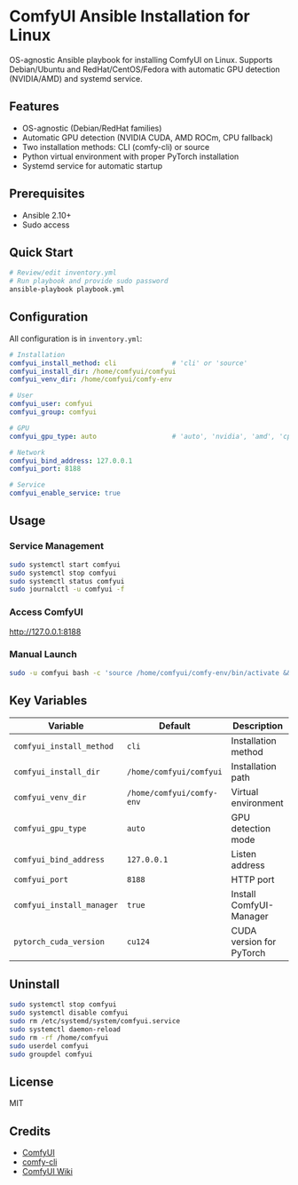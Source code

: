 # ComfyUI Ansible Installation for Linux

OS-agnostic Ansible playbook for installing ComfyUI on Linux. Supports Debian/Ubuntu and RedHat/CentOS/Fedora with automatic GPU detection (NVIDIA/AMD) and systemd service.

## Features

- OS-agnostic (Debian/RedHat families)
- Automatic GPU detection (NVIDIA CUDA, AMD ROCm, CPU fallback)
- Two installation methods: CLI (comfy-cli) or source
- Python virtual environment with proper PyTorch installation
- Systemd service for automatic startup

## Prerequisites

- Ansible 2.10+
- Sudo access

## Quick Start

```bash
# Review/edit inventory.yml
# Run playbook and provide sudo password
ansible-playbook playbook.yml 
```

## Configuration

All configuration is in `inventory.yml`:

```yaml
# Installation
comfyui_install_method: cli              # 'cli' or 'source'
comfyui_install_dir: /home/comfyui/comfyui
comfyui_venv_dir: /home/comfyui/comfy-env

# User
comfyui_user: comfyui
comfyui_group: comfyui

# GPU
comfyui_gpu_type: auto                   # 'auto', 'nvidia', 'amd', 'cpu'

# Network
comfyui_bind_address: 127.0.0.1
comfyui_port: 8188

# Service
comfyui_enable_service: true
```

## Usage

### Service Management

```bash
sudo systemctl start comfyui
sudo systemctl stop comfyui
sudo systemctl status comfyui
sudo journalctl -u comfyui -f
```

### Access ComfyUI

http://127.0.0.1:8188

### Manual Launch

```bash
sudo -u comfyui bash -c 'source /home/comfyui/comfy-env/bin/activate && cd /home/comfyui/comfyui && python main.py --listen 127.0.0.1 --port 8188'
```

## Key Variables

| Variable | Default | Description |
|----------|---------|-------------|
| `comfyui_install_method` | `cli` | Installation method |
| `comfyui_install_dir` | `/home/comfyui/comfyui` | Installation path |
| `comfyui_venv_dir` | `/home/comfyui/comfy-env` | Virtual environment |
| `comfyui_gpu_type` | `auto` | GPU detection mode |
| `comfyui_bind_address` | `127.0.0.1` | Listen address |
| `comfyui_port` | `8188` | HTTP port |
| `comfyui_install_manager` | `true` | Install ComfyUI-Manager |
| `pytorch_cuda_version` | `cu124` | CUDA version for PyTorch |


## Uninstall

```bash
sudo systemctl stop comfyui
sudo systemctl disable comfyui
sudo rm /etc/systemd/system/comfyui.service
sudo systemctl daemon-reload
sudo rm -rf /home/comfyui
sudo userdel comfyui
sudo groupdel comfyui
```

## License

MIT

## Credits

- [ComfyUI](https://github.com/comfyanonymous/ComfyUI)
- [comfy-cli](https://github.com/Comfy-Org/comfy-cli)
- [ComfyUI Wiki](https://comfyui-wiki.com)
